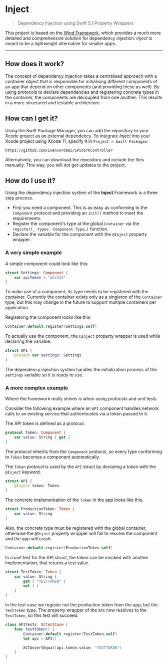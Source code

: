 # Inject
> Dependency Injection using Swift 5.1 Property Wrappers  

This project is based on the [Wind Framework](https://github.com/palasthotel/wind), which provides a much more detailed and comprehensive solution for dependency injection. *Inject* is meant to be a lightweight alternative for smaller apps.

- - - -

## How does it work?
The concept of dependency injection takes a centralised approach with a container object that is responsible for initialising different components of an app that depend on other components (and providing these as well). By using protocols to declare dependencies and registering concrete types in the container, the components are decoupled from one another. This results in a more structured and testable architecture.

## How can I get it?
Using the Swift Package Manager, you can add the repository to your Xcode project as an external dependency. To integrate *Inject* into your Xcode project using Xcode 11, specify it in `Project > Swift Packages`:

`https://github.com/ivanvorobei/SPStorkController`

Alternatively, you can download the repository and include the files manually. This way, you will not get updates to the project.

## How do I use it?
Using the dependency injection system of the **Inject** Framework is a three step process.

- First you need a component. This is as easy as conforming to the `Component` protocol and providing an `init()` method to meet the requirements.
- Register the component's type at the global `Container` via the `register(_ types: Component.Type…)` function.
- Declare the variable for the component with the `@Inject` property wrapper.

### A very simple example

A simple component could look like this:

```swift
struct Settings: Component {
	var apiToken = "abc123"
}
```

To make use of a component, its type needs to be registered with the container. Currently the container exists only as a singleton of the  `Container` type, but this may change in the future to support multiple containers per application.

Registering the component looks like this:

```swift
Container.default.register(Settings.self)
```

To actually use the component, the `@Inject` property wrapper is used while declaring the variable.

```swift
struct API {
	@Inject var settings: Settings
}
```

The dependency injection system handles the initialization process of the `settings` variable so it is ready to use.


### A more complex example

Where the framework really shines is when using protocols and unit tests.

Consider the following example where an `API` component handles network calls to an existing service that authenticates via a token passed to it.

The API token is defined as a protocol.

```swift
protocol Token: Component {
	var value: String { get }
}
```

The protocol inherits from the `Component` protocol, so every type conforming to `Token` becomes a component automatically.

The `Token` protocol is used by the `API` struct by declaring a token with the `@Inject` keyword.

```swift
struct API {
	@Inject token: Token
}
```

The concrete implementation of the `Token` in the app looks like this.

```swift
struct ProductionToken: Token {
	var value: String
}
```

Also, the concrete type must be registered with the global container, otherwise the `@Inject` property wrapper will fail to resolve the component and the app will crash.

```swift
Container.default.register(ProductionToken.self)
```

In a unit test for the API struct, the token can be mocked with another implementation, that returns a test value.

```swift
struct TestToken: Token {
	var value: String {
		get { "TESTTOKEN" }
		set { }
	}
}
```

In the test case we register not the production token from the app, but the `TestToken` type. The property wrapper of the `API` now resolves to the `TestToken`, so this test will succeed.

```swift
class APITests: XCTestCase {
    func testToken() {
		Container.default.register(TestToken.self)
		let api = API()

		XCTAssertEqual(api.token.value, "TESTTOKEN")
	}
}
```


